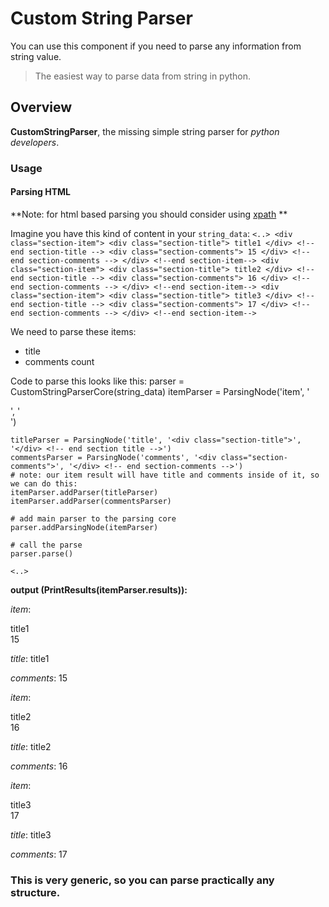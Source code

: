 # Custom String Parser

You can use this component if you need to parse any information from string value.

> The easiest way to parse data from string in python.

## Overview

**CustomStringParser**, the missing simple string parser for *python developers*.

### Usage


#### Parsing HTML
**Note: for html based parsing you should consider using [xpath](http://www.w3schools.com/xpath/)
**

Imagine you have this kind of content in your `string_data`:
	`<..>
	<div class="section-item">
		<div class="section-title">
			title1
		</div> <!-- end section-title -->
		<div class="section-comments">
			15
		</div> <!-- end section-comments -->
	</div> <!--end section-item-->
	<div class="section-item">
		<div class="section-title">
			title2
		</div> <!-- end section-title -->
		<div class="section-comments">
			16
		</div> <!-- end section-comments -->
	</div> <!--end section-item-->
	<div class="section-item">
		<div class="section-title">
				title3
		</div> <!-- end section-title -->
		<div class="section-comments">
			17
		</div> <!-- end section-comments -->
	</div> <!--end section-item-->`

We need to parse these items:

* title
* comments count

Code to parse this looks like this:
	parser = CustomStringParserCore(string_data)
	itemParser = ParsingNode('item', '<div class="section-item">', '</div> <!--end section-item-->')
	
	titleParser = ParsingNode('title', '<div class="section-title">', '</div> <!-- end section title -->')
	commentsParser = ParsingNode('comments', '<div class="section-comments">', '</div> <!-- end section-comments -->')
	# note: our item result will have title and comments inside of it, so we can do this:
	itemParser.addParser(titleParser)
	itemParser.addParser(commentsParser)

	# add main parser to the parsing core
	parser.addParsingNode(itemParser)

	# call the parse
	parser.parse()
	
	<..>
**output (PrintResults(itemParser.results)):**

*item*:
	<div class="section-title">
			title1
		</div> <!-- end section-title -->
		<div class="section-comments">
			15
		</div> <!-- end section-comments -->
	
*title*:
	title1
		
*comments*:
	15
		
*item*:
	<div class="section-title">
			title2
		</div> <!-- end section-title -->
		<div class="section-comments">
			16
		</div> <!-- end section-comments -->
	
*title*:
	title2
		
*comments*:
	16
		
*item*:
	<div class="section-title">
				title3
		</div> <!-- end section-title -->
		<div class="section-comments">
			17
		</div> <!-- end section-comments -->
	
*title*:
	title3
		
*comments*:
	17

### This is very generic, so you can parse practically any structure.
	
	